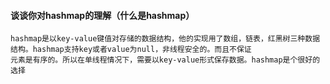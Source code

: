 ####  谈谈你对hashmap的理解（什么是hashmap）
    hashmap是以key-value键值对存储的数据结构，他的实现用了数组，链表，红黑树三种数据结构。hashmap支持key或者value为null，非线程安全的。而且不保证
    元素是有序的。所以在单线程情况下，需要以key-value形式保存数据。hashmap是个很好的选择

